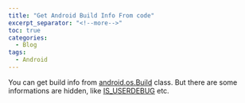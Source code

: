 ```yaml
---
title: "Get Android Build Info From code"
excerpt_separator: "<!--more-->"
toc: true
categories:
  - Blog
tags:
  - Android
---
```


You can get build info from [android.os.Build](https://developer.android.com/reference/android/os/Build) class.
But there are some informations are hidden, like [IS_USERDEBUG](https://github.com/aosp-mirror/platform_frameworks_base/blob/master/core/java/android/os/Build.java#L1253) etc.
